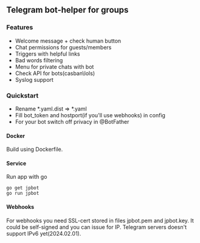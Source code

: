 ## Telegram bot-helper for groups

### Features
- Welcome message + check human button
- Chat permissions for guests/members
- Triggers with helpful links
- Bad words filtering
- Menu for private chats with bot
- Check API for bots(casban\lols)
- Syslog support

### Quickstart
- Rename *.yaml.dist => *.yaml
- Fill bot_token and hostport(if you'll use webhooks) in config
- For your bot switch off privacy in @BotFather

#### Docker 
Build using Dockerfile.

#### Service
Run app with go
```
go get jpbot
go run jpbot
```

#### Webhooks
For webhooks you need SSL-cert stored in files jpbot.pem and jpbot.key. It could be self-signed and you can issue for IP.
Telegram servers doesn't support IPv6 yet(2024.02.01).
